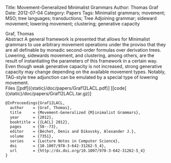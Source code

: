 Title: Movement-Generalized Minimalist Grammars
Author: Thomas Graf
Date: 2012-07-04
Category: Papers
Tags: Minimalist grammars; movement; MSO; tree languages; transductions; Tree Adjoining grammar; sideward movement; lowering movement; clustering; generative capacity

<div markdown class="authors">
Graf, Thomas
</div>

<div markdown class="abstract">
<span id="abstract-title">Abstract</span>
A general framework is presented that allows for Minimalist grammars to use arbitrary movement operations under the proviso that they are all definable by monadic second-order formulas over derivation trees.
Lowering, sidewards movement, and clustering, among others, are the result of instantiating the parameters of this framework in a certain way.
Even though weak generative capacity is not increased, strong generative capacity may change depending on the available movement types.
Notably, TAG-style tree adjunction can be emulated by a special type of lowering movement.
</div>

<div markdown class="files">
<span id="files-title">Files</span>
[[pdf]({static}/doc/papers/Graf12LACL.pdf)]
[[code]({static}/doc/papers/Graf12LACL.tar.gz)]
</div>

~~~latex
@InProceedings{Graf12LACL,
  author	= {Graf, Thomas},
  title		= {Movement-Generalized {M}inimalist Grammars},
  year		= {2012},
  booktitle	= {{LACL} 2012},
  pages		= {58--73},
  editor	= {Béchet, Denis and Dikovsky, Alexander J.},
  volume	= {7351},
  series	= {Lecture Notes in Computer Science},
  doi       = {10.1007/978-3-642-31262-5_4},
  url       = {http://dx.doi.org/10.1007/978-3-642-31262-5_4}
}
~~~
